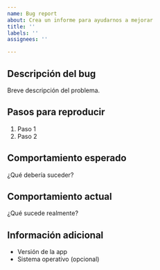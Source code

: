 ```yaml
---
name: Bug report
about: Crea un informe para ayudarnos a mejorar
title: ''
labels: ''
assignees: ''

---
```


## Descripción del bug

Breve descripción del problema.

## Pasos para reproducir

1. Paso 1
2. Paso 2

## Comportamiento esperado

¿Qué debería suceder?

## Comportamiento actual

¿Qué sucede realmente?

## Información adicional

- Versión de la app
- Sistema operativo (opcional)
